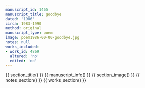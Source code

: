 ```yaml
---
manuscript_id: 1465
manuscript_title: goodbye
dated: '1986'
circa: 1983-1990
method: original
manuscript_type: poem
image: poem1986-00-00-goodbye.jpg
notes: null
works_included:
- work_id: 4869
  altered: 'no'
  edited: 'no'
---
```


{{ section_title() }}
{{ manuscript_info() }}
{{ section_image() }}
{{ notes_section() }}
{{ works_section() }}
